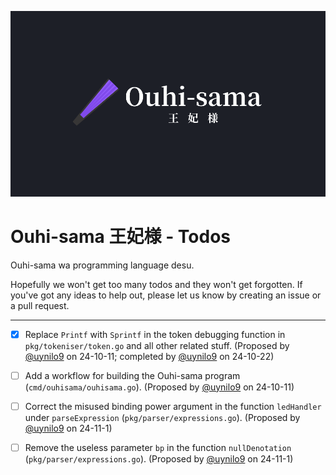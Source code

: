 ![](assets/banners/kanji.png)

# Ouhi-sama 王妃様 - Todos

Ouhi-sama wa programming language desu.

Hopefully we won't get too many todos and they won't get forgotten. If you've got any ideas to help out, please let us know by creating an issue or a pull request.

---

- [x] Replace `Printf` with `Sprintf` in the token debugging function in `pkg/tokeniser/token.go` and all other related stuff. (Proposed by [@uynilo9](https://github.com/uynilo9) on 24-10-11; completed by [@uynilo9](https://github.com/uynilo9) on 24-10-22)

- [ ] Add a workflow for building the Ouhi-sama program (`cmd/ouhisama/ouhisama.go`). (Proposed by [@uynilo9](https://github.com/uynilo9) on 24-10-11)

- [ ] Correct the misused binding power argument in the function `ledHandler` under `parseExpression` (`pkg/parser/expressions.go`). (Proposed by [@uynilo9](https://github.com/uynilo9) on 24-11-1)

- [ ] Remove the useless parameter `bp` in the function `nullDenotation` (`pkg/parser/expressions.go`). (Proposed by [@uynilo9](https://github.com/uynilo9) on 24-11-1)

